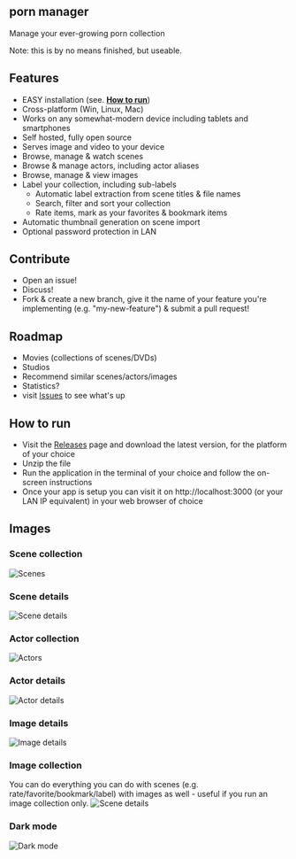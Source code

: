## porn manager
Manage your ever-growing porn collection

Note: this is by no means finished, but useable.

## Features
- EASY installation (see. [**How to run**](https://github.com/boi123212321/porn-manager#how-to-run))
- Cross-platform (Win, Linux, Mac)
- Works on any somewhat-modern device including tablets and smartphones
- Self hosted, fully open source
- Serves image and video to your device
- Browse, manage & watch scenes
- Browse & manage actors, including actor aliases
- Browse, manage & view images
- Label your collection, including sub-labels
  - Automatic label extraction from scene titles & file names
  - Search, filter and sort your collection
  - Rate items, mark as your favorites & bookmark items
- Automatic thumbnail generation on scene import
- Optional password protection in LAN

## Contribute
- Open an issue!
- Discuss!
- Fork & create a new branch, give it the name of your feature you're implementing (e.g. "my-new-feature") & submit a pull request!

## Roadmap
- Movies (collections of scenes/DVDs)
- Studios
- Recommend similar scenes/actors/images
- Statistics?
- visit [Issues](https://github.com/boi123212321/porn-manager/issues) to see what's up

## How to run
- Visit the [Releases](https://github.com/boi123212321/porn-manager/releases) page and download the latest version, for the platform of your choice
- Unzip the file
- Run the application in the terminal of your choice and follow the on-screen instructions
- Once your app is setup you can visit it on http://localhost:3000 (or your LAN IP equivalent) in your web browser of choice

## Images

### Scene collection
![Scenes](/doc/img/scene_collection.jpg)

### Scene details
![Scene details](/doc/img/scene_details.jpg)

### Actor collection
![Actors](/doc/img/actor_collection.jpg)

### Actor details
![Actor details](/doc/img/actor_details.jpg)

### Image details
![Image details](/doc/img/image.jpg)

### Image collection
You can do everything you can do with scenes (e.g. rate/favorite/bookmark/label) with images as well - useful if you run an image collection only.
![Scene details](/doc/img/image_collection.jpg)

### Dark mode
![Dark mode](/doc/img/darkmode.jpg)